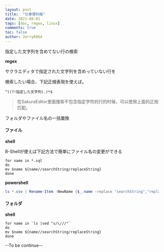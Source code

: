```yaml
---
layout: post
title:  "仕事便利帳"
date: 2021-08-01
tags: [doc, regex, linux]
comments: true
toc: false
author: Jerry8964
---
```




<detail><summary>指定した文字列を含めてない行の検索</summary>

**regex**

サクラエディタで指定された文字列を含めっていない行を

検索したい場合、下記正規表現を使えば。

```
^((?!指定した文字列).)*$
```

> 在SakuraEditor里面搜索不包含指定字符的行的时候，可以使用上面的正规匹配。

</detail>



<detail><summary>フォルダやファイル名の一括置換</summary>

#### ファイル

**shell**

B-Shellが使えば下記方法で簡単にファイル名の変更ができる

```shell
for name in *.sql
do
mv $name ${name//searchString/replaceString}
done
```

**powershell**

```powershell
ls *.csv | Rename-Item -NewName {$_.name -replace "searchString","replaceString"}
```

#### フォルダ

**shell**

```shell
for name in `ls |sed "s/\///"`
do
mv $name ${name//searchString/replaceString}
done
```

</detail>

--To be continue--

